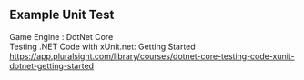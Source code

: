 ## Example Unit Test
Game Engine : DotNet Core </br>
Testing .NET Code with xUnit.net: Getting Started
https://app.pluralsight.com/library/courses/dotnet-core-testing-code-xunit-dotnet-getting-started
